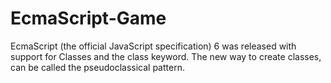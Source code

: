 # EcmaScript-Game

EcmaScript (the official JavaScript specification) 6 was released with support for Classes and the class keyword.
The new way to create classes, can be called the pseudoclassical pattern.
